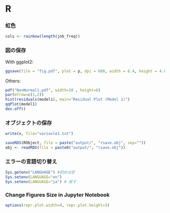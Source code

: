 # R

### 虹色
```r
cols <- rainbow(length(job_freq))
```

### 図の保存
With ggplot2:
```r
ggsave(file = "fig.pdf", plot = p, dpi = 600, width = 6.4, height = 4.8)
```
Others:
```r
pdf("NonNormal1.pdf", width=10 , height=6)
par(mfrow=c(1,2))
hist(residuals(model1), main="Residual Plot (Model 1)")
qqPlot(model1)
dev.off()
```

### オブジェクトの保存
```r
write(x, file="variavle1.txt")

saveRDS(RObject, file = paste("output/", "rsave.obj", sep=""))
obj <- readRDS(file = paste0("output/", "rsave.obj"))
```


### エラーの言語切り替え
```r
Sys.getenv("LANGUAGE") #初めは空
Sys.setenv(LANGUAGE="en")
Sys.setenv(LANGUAGE="ja") # 戻す
```

### Change Figures Size in Jupyter Notebook
```r
options(repr.plot.width=4, repr.plot.height=3)
```
